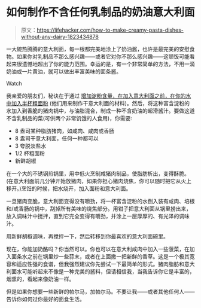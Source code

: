# 如何制作不含任何乳制品的奶油意大利面

> 原文：<https://lifehacker.com/how-to-make-creamy-pasta-dishes-without-any-dairy-1823434878>

一大碗热腾腾的意大利面，每一根都完美地涂上了奶油酱，也许是最完美的安慰食物。如果你对乳制品不那么感兴趣——或者它对你不那么感兴趣——这顿饭可能看起来很遗憾地超出了你的能力范围。幸运的是，有一个非常简单的方法，不用一滴奶油或一片黄油，就可以做出丰富美味的面条酱。

Watch

我亲爱的朋友们，秘诀在于通过 [增加淀粉含量，在加入意大利面之前，在你的水中加入半杯粗面粉](https://skillet.lifehacker.com/add-semolina-flour-to-pasta-water-for-an-extra-creamy-s-1779425589) (他们用来制作干意大利面的材料)。然后，将这种富含淀粉的水加入到香脆的猪肉锅中，与油脂混合，制成一种不含奶油的超滑酱汁。要做这道不含乳制品的菜(可供两个非常饥饿的人食用)，你需要:

*   8 盎司某种脂肪猪肉，如咸肉、咸肉或香肠
*   8 盎司干意大利面，任何一种都可以
*   3 夸脱淡盐水
*   1/2 杯粗面粉
*   新鲜胡椒

在一个大的不锈钢煎锅里，用中低火烹制咸猪肉制品，使脂肪析出，变得酥脆。(在意大利面前几分钟开始放猪肉，如果你担心猪肉烧焦，你可以随时把它从火上移开。)烹饪的时候，把水烧开，加入面粉和意大利面。

一旦猪肉变脆，意大利面变得没有嚼劲，将一杯富含淀粉的水倒入装有咸肉、培根和/或香肠的锅中，刮掉所有美味的烧焦部分。用钳子把意大利面从锅里捞出来，放入调味汁中搅拌，直到它完全变得有嚼劲，并涂上一层厚厚的、有光泽的调味汁。

用新鲜胡椒调味，再搅拌一下，然后转移到你最喜欢的意大利面碗里。

现在，你能加奶酪吗？你当然可以。你也可以在意大利咸肉中加入一些菠菜，在加入面条水之前在锅里炒一些蒜末，或者在上面撒一把新鲜的香草。这是一个极其宽容和适应性强的食谱，但我强烈建议你先尝试一下最简单的形式。猪肉脂肪和意大利面水可能听起来不像是一种完美的酱料，但请相信我，当我告诉你它是丰富的，烟熏的，看起来像奶油一样。

但是如果你想要一些新鲜的帕尔马，加帕尔马。不要让我——或者其他任何人——告诉你如何过你最好的面食生活。
